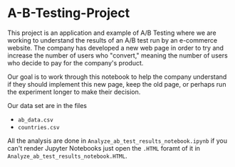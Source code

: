 # A-B-Testing-Project

This project is an application and example of A/B Testing where we are working to understand the results of an A/B test run by an e-commerce website. The company has developed a new web page in order to try and increase the number of users who "convert," meaning the number of users who decide to pay for the company's product.

Our goal is to work through this notebook to help the company understand if they should implement this new page, keep the old page, or perhaps run the experiment longer to make their decision.

Our data set are in the files 
* `ab_data.csv`
* `countries.csv`

All the analysis are done in `Analyze_ab_test_results_notebook.ipynb` if you can't render Jupyter Notebooks just open the `.HTML` foramt of it in `Analyze_ab_test_results_notebook.HTML`.
